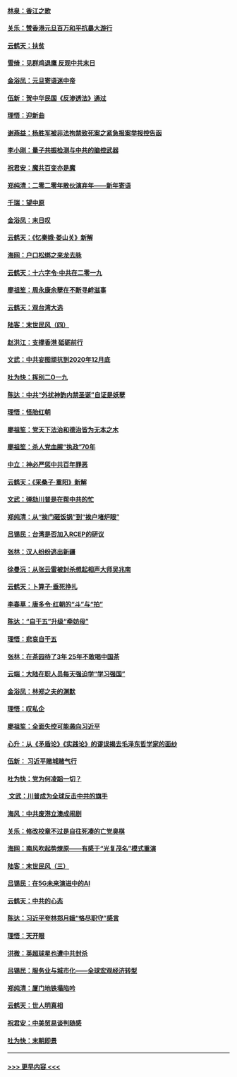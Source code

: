#### [林泉：香江之歌](../pages/nsc993/n11764415.md?t=01031344) 
#### [关乐：赞香港元旦百万和平抗暴大游行](../pages/nsc993/n11764382.md?t=01031344) 
#### [云鹤天：扶贫](../pages/nsc993/n11764245.md?t=01031344) 
#### [雪绮：见群鸡退鹰  反观中共末日](../pages/nsc993/n11762112.md?t=01031344) 
#### [金浴凤：元旦寄语迷中帝](../pages/nsc993/n11761788.md?t=01031344) 
#### [伍新：贺中华民国《反渗透法》通过](../pages/nsc993/n11761994.md?t=01031344) 
#### [理悟：迎新曲](../pages/nsc993/n11761152.md?t=01031344) 
#### [谢燕益：杨胜军被非法拘禁致死案之紧急报案举报控告函](../pages/nsc993/n11756134.md?t=01031344) 
#### [李小刚：量子共振检测与中共的脑控武器](../pages/nsc993/n11754518.md?t=01031344) 
#### [祝君安：魔共百变亦是魔](../pages/nsc993/n11754469.md?t=01031344) 
#### [郑纯清：二零二零年散伙演弃年——新年寄语](../pages/nsc993/n11754195.md?t=01031344) 
#### [千瑞：望中原](../pages/nsc993/n11754159.md?t=01031344) 
#### [金浴凤：末日叹](../pages/nsc993/n11752359.md?t=01031344) 
#### [云鹤天：《忆秦娥‧娄山关》新解](../pages/nsc993/n11752348.md?t=01031344) 
#### [海网：户口松绑之来龙去脉](../pages/nsc993/n11752328.md?t=01031344) 
#### [云鹤天：十六字令‧中共在二零一九](../pages/nsc993/n11752305.md?t=01031344) 
#### [廖祖笙：周永康余孽在不断寻衅滋事](../pages/nsc993/n11751013.md?t=01031344) 
#### [云鹤天：观台湾大选](../pages/nsc993/n11751007.md?t=01031344) 
#### [陆客：末世民风（四）](../pages/nsc993/n11749203.md?t=01031344) 
#### [赵洪江：支撑香港 砥砺前行](../pages/nsc993/n11748482.md?t=01031344) 
#### [文武：中共妄图顽抗到2020年12月底](../pages/nsc993/n11748446.md?t=01031344) 
#### [吐为快：挥别二O一九](../pages/nsc993/n11748411.md?t=01031344) 
#### [陈达：中共“外扰神韵内禁圣诞”自证是妖孽](../pages/nsc993/n11748226.md?t=01031344) 
#### [理悟：怪胎红朝](../pages/nsc993/n11748206.md?t=01031344) 
#### [廖祖笙：党天下法治和德治皆为无本之木](../pages/nsc993/n11748135.md?t=01031344) 
#### [廖祖笙：杀人党血腥“执政”70年](../pages/nsc993/n11745144.md?t=01031344) 
#### [中立：神必严惩中共百年罪恶](../pages/nsc993/n11744970.md?t=01031344) 
#### [云鹤天：《采桑子‧重阳》新解](../pages/nsc993/n11744948.md?t=01031344) 
#### [文武：弹劾川普是在帮中共的忙](../pages/nsc993/n11744758.md?t=01031344) 
#### [郑纯清：从“挨门砸饭锅”到“挨户堵炉眼”](../pages/nsc993/n11744745.md?t=01031344) 
#### [吕锡民：台湾是否加入RCEP的研议](../pages/nsc993/n11744701.md?t=01031344) 
#### [张林：汉人纷纷逃出新疆](../pages/nsc993/n11743530.md?t=01031344) 
#### [徐曼沅：从张云雷被封杀想起相声大师吴兆南](../pages/nsc993/n11741816.md?t=01031344) 
#### [云鹤天：卜算子‧垂死挣扎](../pages/nsc993/n11739956.md?t=01031344) 
#### [李春草：唐多令‧红朝的“斗”与“拍”](../pages/nsc993/n11739830.md?t=01031344) 
#### [陈达：“自干五”升级“牵妨母”](../pages/nsc993/n11739724.md?t=01031344) 
#### [理悟：悲哀自干五](../pages/nsc993/n11739547.md?t=01031344) 
#### [张林：在茶园待了3年 25年不敢喝中国茶](../pages/nsc993/n11739240.md?t=01031344) 
#### [云端：大陆在职人员每天强迫学“学习强国”](../pages/nsc993/n11738735.md?t=01031344) 
#### [金浴凤：林郑之夫的渊默](../pages/nsc993/n11737735.md?t=01031344) 
#### [理悟：叹私企](../pages/nsc993/n11737715.md?t=01031344) 
#### [廖祖笙：全面失控可能袭向习近平](../pages/nsc993/n11737704.md?t=01031344) 
#### [心升：从《矛盾论》《实践论》的谬误揭去毛泽东哲学家的面纱](../pages/nsc993/n11736962.md?t=01031344) 
#### [伍新： 习近平赌城赌气行](../pages/nsc993/n11736929.md?t=01031344) 
#### [吐为快：党为何凌蹈一切？](../pages/nsc993/n11736915.md?t=01031344) 
#### [ 文武：川普成为全球反击中共的旗手](../pages/nsc993/n11736882.md?t=01031344) 
#### [海风：中共废港立澳成闹剧](../pages/nsc993/n11735857.md?t=01031344) 
#### [关乐：修改校章不过是自往死凑的亡党臭棋](../pages/nsc993/n11735097.md?t=01031344) 
#### [海网：南风吹起势燎原——有感于“光复茂名”模式重演](../pages/nsc993/n11732308.md?t=01031344) 
#### [陆客：末世民风（三）](../pages/nsc993/n11732211.md?t=01031344) 
#### [吕锡民：在5G未来演进中的AI](../pages/nsc993/n11730010.md?t=01031344) 
#### [云鹤天：中共的心态](../pages/nsc993/n11729906.md?t=01031344) 
#### [陈达：习近平夸林郑月娥“恪尽职守”感言](../pages/nsc993/n11729881.md?t=01031344) 
#### [理悟：天开眼](../pages/nsc993/n11729699.md?t=01031344) 
#### [洪微：英超球星也遭中共封杀](../pages/nsc993/n11727243.md?t=01031344) 
#### [吕锡民：服务业与城市化——全球宏观经济转型](../pages/nsc993/n11725845.md?t=01031344) 
#### [郑纯清：厦门地铁塌陷吟](../pages/nsc993/n11725813.md?t=01031344) 
#### [云鹤天：世人明真相](../pages/nsc993/n11725621.md?t=01031344) 
#### [祝君安：中美贸易谈判随感](../pages/nsc993/n11725609.md?t=01031344) 
#### [吐为快：末朝即景](../pages/nsc993/n11723365.md?t=01031344) 

----
#### [ >>> 更早内容 <<< ](../indexes/nsc993-earlier.md)
